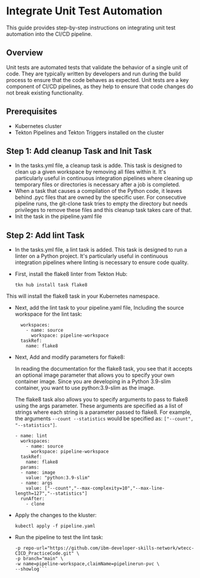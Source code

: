 # Integrate Unit Test Automation

This guide provides step-by-step instructions on integrating unit test automation into the CI/CD pipeline.

## Overview

Unit tests are automated tests that validate the behavior of a single unit of code. They are typically written by developers and run during the build process to ensure that the code behaves as expected. Unit tests are a key component of CI/CD pipelines, as they help to ensure that code changes do not break existing functionality.

## Prerequisites

- Kubernetes cluster
- Tekton Pipelines and Tekton Triggers installed on the cluster

## Step 1: Add cleanup Task and Init Task

- In the tasks.yml file, a cleanup task is adde. This task is designed to clean up a given workspace by removing all files within it. It's particularly useful in continuous integration pipelines where cleaning up temporary files or directories is necessary after a job is completed.
- When a task that causes a compilation of the Python code, it leaves behind .pyc files that are owned by the specific user. For consecutive pipeline runs, the git-clone task tries to empty the directory but needs privileges to remove these files and this cleanup task takes care of that.
- Init the task in the pipeline.yaml file

## Step 2: Add lint Task

- In the tasks.yml file, a lint task is added. This task is designed to run a linter on a Python project. It's particularly useful in continuous integration pipelines where linting is necessary to ensure code quality.

- First, install the flake8 linter from Tekton Hub:

    `tkn hub install task flake8`

This will install the flake8 task in your Kubernetes namespace.

- Next, add the lint task to your pipeline.yaml file, Including the source workspace for the lint task:

    ``` - name: lint
      workspaces:
        - name: source
          workspace: pipeline-workspace
      taskRef:
        name: flake8
    ```
- Next, Add and modify parameters for flake8:

    In reading the documentation for the flake8 task, you see that it accepts an optional image parameter that allows you to specify your own container image. Since you are developing in a Python 3.9-slim container, you want to use python:3.9-slim as the image.

    The flake8 task also allows you to specify arguments to pass to flake8 using the args parameter. These arguments are specified as a list of strings where each string is a parameter passed to flake8. For example, the arguments `--count --statistics` would be specified as: `["--count", "--statistics"]`.



    ```
    - name: lint
      workspaces:
        - name: source
          workspace: pipeline-workspace
      taskRef:
        name: flake8
      params:
      - name: image
        value: "python:3.9-slim"
      - name: args
        value: ["--count","--max-complexity=10","--max-line-length=127","--statistics"]
      runAfter:
        - clone
    ```

- Apply the changes to the kluster:

    `kubectl apply -f pipeline.yaml`

- Run the pipeline to test the lint task:

    ```tkn pipeline start cd-pipeline \
    -p repo-url="https://github.com/ibm-developer-skills-network/wtecc-CICD_PracticeCode.git" \
    -p branch="main" \
    -w name=pipeline-workspace,claimName=pipelinerun-pvc \
    --showlog```

